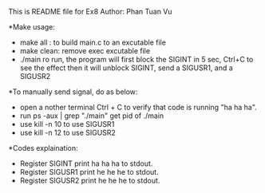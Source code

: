 This is README file for Ex8
Author: Phan Tuan Vu

*Make usage:
- make all : to build main.c to an excutable file
- make clean: remove exec excutable file 
- ./main ro run, the program will first block the SIGINT in 5 sec, Ctrl+C to see the effect
then it will unblock SIGINT, send a SIGUSR1, and a SIGUSR2

*To manually send signal, do as below:
- open a nother terminal Ctrl + C to verify that code is running "ha ha ha".
- run ps -aux | grep "./main" get pid of ./main
- use kill -n 10 <pid> to use SIGUSR1
- use kill -n 12 <pid> to use SIGUSR2

*Codes explaination:
  - Register SIGINT print ha ha ha to stdout.
  - Register SIGUSR1 print he he he to stdout.
  - Register SIGUSR2 print he he he to stdout.